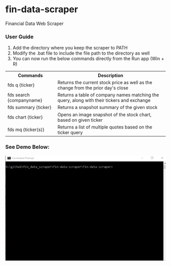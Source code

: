 # fin-data-scraper
Financial Data Web Scraper

<h3>User Guide</h3>

<ol>
  <li> Add the directory where you keep the scraper to PATH</li>
  <li> Modify the .bat file to include the file path to the directory as well</li>
  <li> You can now run the below commands directly from the Run app (Win + R)
</ol>

<table style="width:100%">
  <tr>
    <th>Commands</th>
    <th>Description</th>
  </tr>
  <tr>
    <td>fds q {ticker}</td>
    <td>Returns the current stock price as well as the change from the prior day's close</td>
  </tr>
  <tr>
    <td>fds search {companyname}</td>
    <td>Returns a table of company names matching the query, along with their tickers and exchange</td>
  </tr>
  <tr>
    <td>fds summary {ticker}</td>
    <td>Returns a snapshot summary of the given stock</td>
  </tr>
  <tr>
    <td>fds chart {ticker}</td>
    <td>Opens an image snapshot of the stock chart, based on given ticker</td>
  </tr>
  <tr>
    <td>fds mq {ticker(s)}</td>
    <td>Returns a list of multiple quotes based on the ticker query</td>
  </tr>
</table>


<h3>See Demo Below:</h3>

![](sample.gif)

